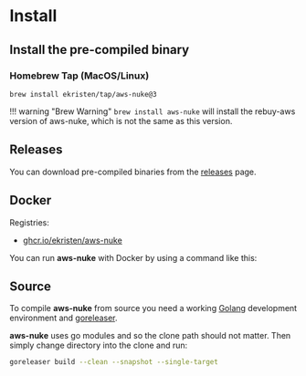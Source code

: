 # Install

## Install the pre-compiled binary 

### Homebrew Tap (MacOS/Linux)

```console
brew install ekristen/tap/aws-nuke@3
```

!!! warning "Brew Warning"
    `brew install aws-nuke` will install the rebuy-aws version of aws-nuke, which is not the same as this version.

## Releases

You can download pre-compiled binaries from the [releases](https://github.com/ekristen/aws-nuke/releases) page.

## Docker

Registries:

- [ghcr.io/ekristen/aws-nuke](https://github.com/ekristen/aws-nuke/pkgs/container/aws-nuke)

You can run **aws-nuke** with Docker by using a command like this:

## Source

To compile **aws-nuke** from source you need a working [Golang](https://golang.org/doc/install) development environment and [goreleaser](https://goreleaser.com/install/).

**aws-nuke** uses go modules and so the clone path should not matter. Then simply change directory into the clone and run:

```bash
goreleaser build --clean --snapshot --single-target
```

